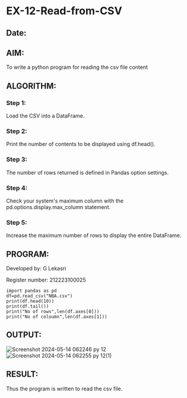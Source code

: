 # EX-12-Read-from-CSV
## Date:

## AIM:
To write a python program for reading the csv file content

## ALGORITHM:
### Step 1:
Load the CSV into a DataFrame.

### Step 2:
Print the number of contents to be displayed using df.head().

### Step 3:
The number of rows returned is defined in Pandas option settings.

### Step 4:
Check your system's maximum column with the pd.options.display.max_column statement.

### Step 5:
Increase the maximum number of rows to display the entire DataFrame.

## PROGRAM:
Developed by: G Lekasri

Register number: 212223100025
```
import pandas as pd
df=pd.read_csv("NBA.csv")
print(df.head(10))
print(df.tail())
print("No of rows",len(df.axes[0]))
print("No of coloumn",len(df.axes[1]))

```

## OUTPUT:
![Screenshot 2024-05-14 062246 py 12](https://github.com/user-attachments/assets/d6cec35f-367a-4f42-8e0d-d9702081c532)
![Screenshot 2024-05-14 062255 py 12(1)](https://github.com/user-attachments/assets/734dc0ca-6358-41a3-b31a-6c47186037af)





## RESULT:
Thus the program is written to read the csv file.
